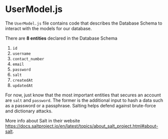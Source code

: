 # UserModel.js

The `UserModel.js` file contains code that describes the Database Schema
to interact with the models for our database.

There are **8 entities** declared in the Database Schema

1. `id`
2. `username`
3. `contact_number`
4. `email`
5. `password`
6. `salt`
7. `createdAt`
8. `updatedAt`

For now, just know that the most important entities that secures an account are
`salt` and `password`. The former is the additional input to hash a data such as
a password or a passphrase. Salting helps defend against brute-force and dictionary attacks.

More info about Salt in their website <https://docs.saltproject.io/en/latest/topics/about_salt_project.html#about-salt>.
